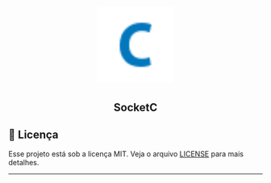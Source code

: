<h1 align="center">
    <img alt="SocketC" src=".github/C.svg" width="150px" /> 
</h1> 

<h2 align="center">SocketC</h2>


## :memo: Licença

Esse projeto está sob a licença MIT. Veja o arquivo [LICENSE](LICENSE.md) para mais detalhes.

---
